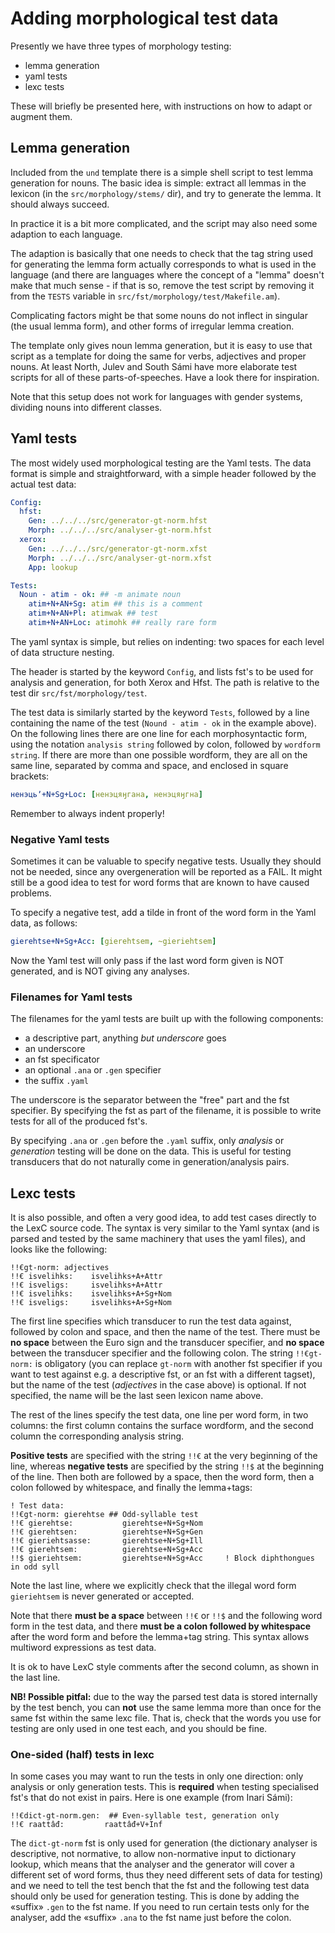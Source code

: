 # Adding morphological test data

Presently we have three types of morphology testing:

- lemma generation
- yaml tests
- lexc tests

These will briefly be presented here, with instructions on how to adapt or
augment them.

## Lemma generation

Included from the `und` template there is a simple shell script to test lemma
generation for nouns. The basic idea is simple: extract all lemmas in the
lexicon (in the `src/morphology/stems/` dir), and try to generate the lemma.
It should always succeed.

In practice it is a bit more complicated, and the script may also need some
adaption to each language.

The adaption is basically that one needs to check that the tag string used for
generating the lemma form actually corresponds to what is used in the language
(and there are languages where the concept of a "lemma" doesn't make that much
sense - if that is so, remove the test script by removing it from the `TESTS`
variable in `src/fst/morphology/test/Makefile.am`).

Complicating factors might be that some nouns do not inflect in singular (the
usual lemma form), and other forms of irregular lemma creation.

The template only gives noun lemma generation, but it is easy to use that script
as a template for doing the same for verbs, adjectives and proper nouns. At least
North, Julev and South Sámi have more elaborate test scripts for all of these
parts-of-speeches. Have a look there for inspiration.

Note that this setup does not work for languages with gender systems, dividing
nouns into different classes.

## Yaml tests

The most widely used morphological testing are the Yaml tests. The data format
is simple and straightforward, with a simple header followed by the actual test
data:

```yml
Config:
  hfst:
    Gen: ../../../src/generator-gt-norm.hfst
    Morph: ../../../src/analyser-gt-norm.hfst
  xerox:
    Gen: ../../../src/generator-gt-norm.xfst
    Morph: ../../../src/analyser-gt-norm.xfst
    App: lookup

Tests:
  Noun - atim - ok: ## -m animate noun
    atim+N+AN+Sg: atim ## this is a comment
    atim+N+AN+Pl: atimwak ## test
    atim+N+AN+Loc: atimohk ## really rare form
```

The yaml syntax is simple, but relies on indenting: two spaces for each level of
data structure nesting.

The header is started by the keyword `Config`, and lists fst's to be used for
analysis and generation, for both Xerox and Hfst. The path is relative to the
test dir `src/fst/morphology/test`.

The test data is similarly started by the keyword `Tests`, followed by a line
containing the name of the test (`Nound - atim - ok` in the example above).
On the following lines there are one line for each morphosyntactic form, using
the notation `analysis string` followed by colon, followed by
`wordform string`. If there are more than one possible wordform, they are all
on the same line, separated by comma and space, and enclosed in square brackets:

```yml
ненэцьʼ+N+Sg+Loc: [ненэцяӈгана, ненэцяӈгна]
```

Remember to always indent properly!

### Negative Yaml tests

Sometimes it can be valuable to specify negative tests. Usually they should
not be needed, since any overgeneration will be reported as a FAIL. It might
still be a good idea to test for word forms that are known to have caused
problems.

To specify a negative test, add a tilde in front of the word form in the Yaml
data, as follows:

```yml
gierehtse+N+Sg+Acc: [gierehtsem, ~gieriehtsem]
```

Now the Yaml test will only pass if the last word form given is NOT generated,
and is NOT giving any analyses.

### Filenames for Yaml tests

The filenames for the yaml tests are built up with the following components:

- a descriptive part, anything _but underscore_ goes
- an underscore
- an fst specificator
- an optional `.ana` or `.gen` specifier
- the suffix `.yaml`

The underscore is the separator between the "free" part and the fst specifier.
By specifying the fst as part of the filename, it is possible to write tests for
all of the produced fst's.

By specifying `.ana` or `.gen` before the `.yaml` suffix, only
_analysis_ or _generation_ testing will be done on the data. This is useful
for testing transducers that do not naturally come in generation/analysis pairs.

## Lexc tests

It is also possible, and often a very good idea, to add test cases directly to
the LexC source code. The syntax is very similar to the Yaml syntax (and is
parsed and tested by the same machinery that uses the yaml files), and looks
like the following:

```
!!€gt-norm: adjectives
!!€ isvelihks:    isvelihks+A+Attr
!!€ isveligs:     isvelihks+A+Attr
!!€ isvelihks:    isvelihks+A+Sg+Nom
!!€ isveligs:     isvelihks+A+Sg+Nom
```

The first line specifies which transducer to run the test data against, followed
by colon and space, and then the name of the test. There must be **no space**
between the Euro sign and the transducer specifier, and **no space** between the
transducer specifier and the following colon. The string `!!€gt-norm:` is
obligatory (you can replace `gt-norm` with another fst specifier if you want
to test against e.g. a descriptive fst, or an fst with a different tagset), but
the name of the test (_adjectives_ in the case above) is optional. If not
specified, the name will be the last seen lexicon name above.

The rest of the lines specify the test data, one line per word form, in two
columns: the first column contains the surface wordform, and the second column
the corresponding analysis string.

**Positive tests** are specified with the string `!!€` at the very beginning
of the line, whereas **negative tests** are specified by the string `!!$` at
the beginning of the line. Then both are followed by a space, then the word
form, then a colon followed by whitespace, and finally the lemma+tags:

```
! Test data:
!!€gt-norm: gierehtse ## Odd-syllable test
!!€ gierehtse:           gierehtse+N+Sg+Nom
!!€ gierehtsen:          gierehtse+N+Sg+Gen
!!€ gieriehtsasse:       gierehtse+N+Sg+Ill
!!€ gierehtsem:          gierehtse+N+Sg+Acc
!!$ gieriehtsem:         gierehtse+N+Sg+Acc     ! Block diphthongues in odd syll
```

Note the last line, where we explicitly check that the illegal word form
`gieriehtsem` is never generated or accepted.

Note that there **must be a space** between `!!€` or `!!$` and the following
word form in the test data, and there **must be a colon followed by whitespace**
after the word form and before the lemma+tag string. This syntax allows
multiword expressions as test data.

It is ok to have LexC style comments after the second column, as shown in the
last line.

**NB! Possible pitfal:** due to the way the parsed test data is stored internally
by the test bench, you can **not** use the same lemma more than once for the same
fst within the same lexc file. That is, check that the words you use for testing
are only used in one test each, and you should be fine.

### One-sided (half) tests in lexc

In some cases you may want to run the tests in only one direction: only analysis
or only generation tests. This is **required** when testing specialised fst's
that do not exist in pairs. Here is one example (from Inari Sámi):

```
!!€dict-gt-norm.gen:  ## Even-syllable test, generation only
!!€ raattâđ:         raattâđ+V+Inf
```

The `dict-gt-norm` fst is only used for generation (the dictionary analyser
is descriptive, not normative, to allow non-normative input to dictionary lookup,
which means that the analyser and the generator will cover a different set of
word forms, thus they need different sets of data for testing)
and we need to tell the test bench that the fst and the following test data
should only be used for generation testing. This is done by adding the «suffix»
`.gen` to the fst name. If you need to run certain tests only for the analyser,
add the «suffix» `.ana` to the fst name just before the colon.
